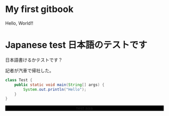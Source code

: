 # My first gitbook

Hello, World!!

# Japanese test 日本語のテストです
日本語書けるかテストです？  

記者が汽車で帰社した。

```java
class Test {
    public static void main(String[] args) {
        System.out.println("Hello");
    }
}
```
<div background="" style="background-color:#000">
<center>test aaa</center>
</div>